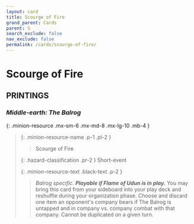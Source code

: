 ```yaml
---
layout: card
title: Scourge of Fire
grand_parent: Cards
parent: S
search_exclude: false
nav_exclude: false
permalink: /cards/scourge-of-fire/
---
```


# Scourge of Fire


## PRINTINGS


### _Middle-earth: The Balrog_

{: .minion-resource .mx-sm-6 .mx-md-8 .mx-lg-10 .mb-4 }
> {: .minion-resource-name .p-1 .pl-2 }
> > <div class="hazard-mp"></div>
> > <div class="card-name">Scourge of Fire</div>
>
> {: .hazard-classification .pr-2 }
> Short-event
>
> {: .minion-resource-text .black-text .p-2 }
> > _Balrog specific._ ***Playable if Flame of Udun is in play.*** You may bring this card from your sideboard into your play deck and reshuffle during your organization phase. Choose and discard one item an opponent's company bears if The Balrog is untapped and in company vs. company combat with that company. Cannot be duplicated on a given turn. 
> 
